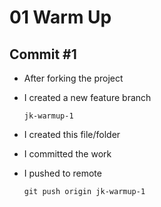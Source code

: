 # 01 Warm Up

## Commit #1

* After forking the project
* I created a new feature branch

    `jk-warmup-1`

* I created this file/folder
* I committed the work
* I pushed to remote

    `git push origin jk-warmup-1`

